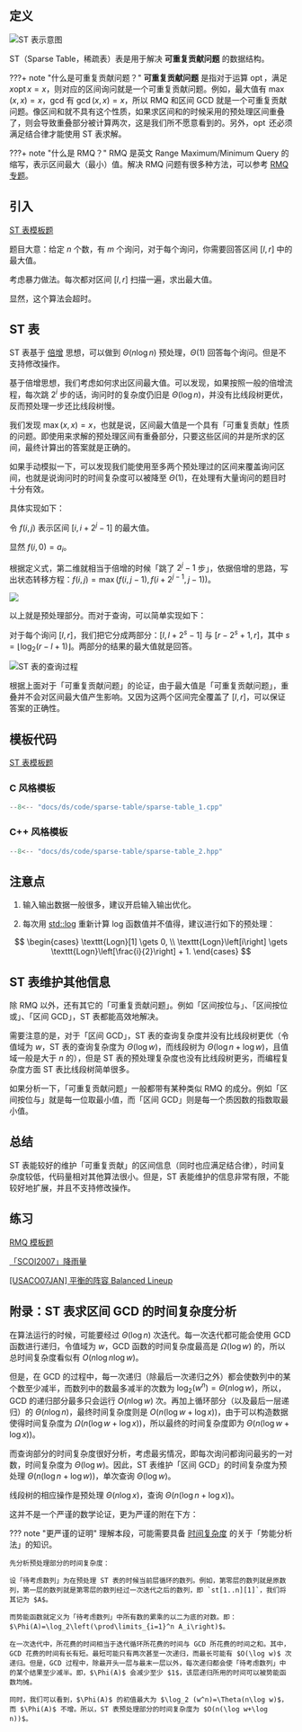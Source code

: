 ## 定义

![ST 表示意图](images/st.svg)

ST（Sparse Table，稀疏表）表是用于解决 **可重复贡献问题** 的数据结构。

???+ note "什么是可重复贡献问题？"
    **可重复贡献问题** 是指对于运算 $\operatorname{opt}$，满足 $x\operatorname{opt} x=x$，则对应的区间询问就是一个可重复贡献问题。例如，最大值有 $\max(x,x)=x$，gcd 有 $\operatorname{gcd}(x,x)=x$，所以 RMQ 和区间 GCD 就是一个可重复贡献问题。像区间和就不具有这个性质，如果求区间和的时候采用的预处理区间重叠了，则会导致重叠部分被计算两次，这是我们所不愿意看到的。另外，$\operatorname{opt}$ 还必须满足结合律才能使用 ST 表求解。

???+ note "什么是 RMQ？"
    RMQ 是英文 Range Maximum/Minimum Query 的缩写，表示区间最大（最小）值。解决 RMQ 问题有很多种方法，可以参考 [RMQ 专题](../topic/rmq.md)。

## 引入

[ST 表模板题](https://www.luogu.com.cn/problem/P3865)

题目大意：给定 $n$ 个数，有 $m$ 个询问，对于每个询问，你需要回答区间 $[l,r]$ 中的最大值。

考虑暴力做法。每次都对区间 $[l,r]$ 扫描一遍，求出最大值。

显然，这个算法会超时。

## ST 表

ST 表基于 [倍增](../basic/binary-lifting.md) 思想，可以做到 $\Theta(n\log n)$ 预处理，$\Theta(1)$ 回答每个询问。但是不支持修改操作。

基于倍增思想，我们考虑如何求出区间最大值。可以发现，如果按照一般的倍增流程，每次跳 $2^i$ 步的话，询问时的复杂度仍旧是 $\Theta(\log n)$，并没有比线段树更优，反而预处理一步还比线段树慢。

我们发现 $\max(x,x)=x$，也就是说，区间最大值是一个具有「可重复贡献」性质的问题。即使用来求解的预处理区间有重叠部分，只要这些区间的并是所求的区间，最终计算出的答案就是正确的。

如果手动模拟一下，可以发现我们能使用至多两个预处理过的区间来覆盖询问区间，也就是说询问时的时间复杂度可以被降至 $\Theta(1)$，在处理有大量询问的题目时十分有效。

具体实现如下：

令 $f(i,j)$ 表示区间 $[i,i+2^j-1]$ 的最大值。

显然 $f(i,0)=a_i$。

根据定义式，第二维就相当于倍增的时候「跳了 $2^j-1$ 步」，依据倍增的思路，写出状态转移方程：$f(i,j)=\max(f(i,j-1),f(i+2^{j-1},j-1))$。

![](./images/st-preprocess-lift.svg)

以上就是预处理部分。而对于查询，可以简单实现如下：

对于每个询问 $[l,r]$，我们把它分成两部分：$[l,l+2^s-1]$ 与 $[r-2^s+1,r]$，其中 $s=\left\lfloor\log_2(r-l+1)\right\rfloor$。两部分的结果的最大值就是回答。

![ST 表的查询过程](./images/st-query.svg)

根据上面对于「可重复贡献问题」的论证，由于最大值是「可重复贡献问题」，重叠并不会对区间最大值产生影响。又因为这两个区间完全覆盖了 $[l,r]$，可以保证答案的正确性。

## 模板代码

[ST 表模板题](https://www.luogu.com.cn/problem/P3865)

### C 风格模板

```cpp
--8<-- "docs/ds/code/sparse-table/sparse-table_1.cpp"
```

### C++ 风格模板

```cpp
--8<-- "docs/ds/code/sparse-table/sparse-table_2.hpp"
```

## 注意点

1.  输入输出数据一般很多，建议开启输入输出优化。

2.  每次用 [std::log](https://en.cppreference.com/w/cpp/numeric/math/log) 重新计算 log 函数值并不值得，建议进行如下的预处理：

$$
\begin{cases}
\texttt{Logn}[1] \gets 0, \\
\texttt{Logn}\left[i\right] \gets \texttt{Logn}\left[\frac{i}{2}\right] + 1.
\end{cases}
$$

## ST 表维护其他信息

除 RMQ 以外，还有其它的「可重复贡献问题」。例如「区间按位与」、「区间按位或」、「区间 GCD」，ST 表都能高效地解决。

需要注意的是，对于「区间 GCD」，ST 表的查询复杂度并没有比线段树更优（令值域为 $w$，ST 表的查询复杂度为 $\Theta(\log w)$，而线段树为 $\Theta(\log n+\log w)$，且值域一般是大于 $n$ 的），但是 ST 表的预处理复杂度也没有比线段树更劣，而编程复杂度方面 ST 表比线段树简单很多。

如果分析一下，「可重复贡献问题」一般都带有某种类似 RMQ 的成分。例如「区间按位与」就是每一位取最小值，而「区间 GCD」则是每一个质因数的指数取最小值。

## 总结

ST 表能较好的维护「可重复贡献」的区间信息（同时也应满足结合律），时间复杂度较低，代码量相对其他算法很小。但是，ST 表能维护的信息非常有限，不能较好地扩展，并且不支持修改操作。

## 练习

[RMQ 模板题](https://www.luogu.com.cn/problem/P3865)

[「SCOI2007」降雨量](https://loj.ac/problem/2279)

[\[USACO07JAN\] 平衡的阵容 Balanced Lineup](https://www.luogu.com.cn/problem/P2880)

## 附录：ST 表求区间 GCD 的时间复杂度分析

在算法运行的时候，可能要经过 $\Theta(\log n)$ 次迭代。每一次迭代都可能会使用 GCD 函数进行递归，令值域为 $w$，GCD 函数的时间复杂度最高是 $\Omega(\log w)$ 的，所以总时间复杂度看似有 $O(n\log n\log w)$。

但是，在 GCD 的过程中，每一次递归（除最后一次递归之外）都会使数列中的某个数至少减半，而数列中的数最多减半的次数为 $\log_2 (w^n)=\Theta(n\log w)$，所以，GCD 的递归部分最多只会运行 $O(n\log w)$ 次。再加上循环部分（以及最后一层递归）的 $\Theta(n\log n)$，最终时间复杂度则是 $O(n(\log w+\log x))$，由于可以构造数据使得时间复杂度为 $\Omega(n(\log w+\log x))$，所以最终的时间复杂度即为 $\Theta(n(\log w+\log x))$。

而查询部分的时间复杂度很好分析，考虑最劣情况，即每次询问都询问最劣的一对数，时间复杂度为 $\Theta(\log w)$。因此，ST 表维护「区间 GCD」的时间复杂度为预处理 $\Theta(n(\log n+\log w))$，单次查询 $\Theta(\log w)$。

线段树的相应操作是预处理 $\Theta(n\log x)$，查询 $\Theta(n(\log n+\log x))$。

这并不是一个严谨的数学论证，更为严谨的附在下方：

??? note "更严谨的证明"
    理解本段，可能需要具备 [时间复杂度](../basic/complexity.md) 的关于「势能分析法」的知识。
    
    先分析预处理部分的时间复杂度：
    
    设「待考虑数列」为在预处理 ST 表的时候当前层循环的数列。例如，第零层的数列就是原数列，第一层的数列就是第零层的数列经过一次迭代之后的数列，即 `st[1..n][1]`，我们将其记为 $A$。
    
    而势能函数就定义为「待考虑数列」中所有数的累乘的以二为底的对数。即：$\Phi(A)=\log_2\left(\prod\limits_{i=1}^n A_i\right)$。
    
    在一次迭代中，所花费的时间相当于迭代循环所花费的时间与 GCD 所花费的时间之和。其中，GCD 花费的时间有长有短。最短可能只有两次甚至一次递归，而最长可能有 $O(\log w)$ 次递归。但是，GCD 过程中，除最开头一层与最末一层以外，每次递归都会使「待考虑数列」中的某个结果至少减半。即，$\Phi(A)$ 会减少至少 $1$，该层递归所用的时间可以被势能函数均摊。
    
    同时，我们可以看到，$\Phi(A)$ 的初值最大为 $\log_2 (w^n)=\Theta(n\log w)$，而 $\Phi(A)$ 不增。所以，ST 表预处理部分的时间复杂度为 $O(n(\log w+\log n))$。
